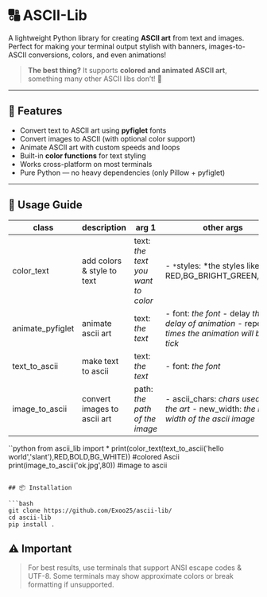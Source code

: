# 🔠 ASCII-Lib

A lightweight Python library for creating **ASCII art** from text and images.  
Perfect for making your terminal output stylish with banners, images-to-ASCII conversions, colors, and even animations!  

> **The best thing?** It supports **colored and animated ASCII art**, something many other ASCII libs don’t! 🚀

---

## 🚀 Features

- Convert text to ASCII art using **pyfiglet** fonts  
- Convert images to ASCII (with optional color support)  
- Animate ASCII art with custom speeds and loops  
- Built-in **color functions** for text styling  
- Works cross-platform on most terminals  
- Pure Python — no heavy dependencies (only Pillow + pyfiglet)

---

## 📸 Usage Guide
| class            | description                 | arg 1                              | other args                                                                                      |
|------------------|-----------------------------|------------------------------------|-------------------------------------------------------------------------------------------------|
| color_text       | add colors & style to text  | text: *the text you want to color* | - `*`styles: *the styles like RED,BG_BRIGHT_GREEN,BOLD                                          |
| animate_pyfiglet | animate ascii art           | text: *the text*                   | - font: *the font* - delay *the delay of animation* - repeat *times the animation will be tick* |
| text_to_ascii    | make text to ascii          | text: *the text*                   | - font: *the font*                                                                              |
| image_to_ascii   | convert images to ascii art | path: *the path of the image*      | - ascii_chars: *chars used in the art* - new_width: *the new width of the ascii image*          |

``python
from ascii_lib import *
print(color_text(text_to_ascii('hello world','slant'),RED,BOLD,BG_WHITE)) #colored Ascii
print(image_to_ascii('ok.jpg',80)) #image to ascii
```

## 📦 Installation

```bash
git clone https://github.com/Exoo25/ascii-lib/
cd ascii-lib
pip install .
```

## ⚠️ Important

> For best results, use terminals that support ANSI escape codes & UTF-8.
> Some terminals may show approximate colors or break formatting if unsupported.
